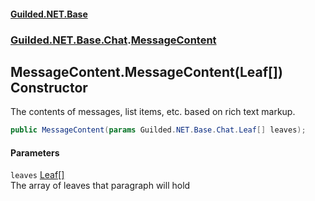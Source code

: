 
#### [Guilded.NET.Base](Guilded_NET_Base 'Guilded_NET_Base')
### [Guilded.NET.Base.Chat](Guilded_NET_Base#Guilded_NET_Base_Chat 'Guilded.NET.Base.Chat').[MessageContent](MessageContent 'Guilded.NET.Base.Chat.MessageContent')
## MessageContent.MessageContent(Leaf[]) Constructor
The contents of messages, list items, etc. based on rich text markup.  
```csharp
public MessageContent(params Guilded.NET.Base.Chat.Leaf[] leaves);
```

#### Parameters
<a name='Guilded_NET_Base_Chat_MessageContent_MessageContent(Guilded_NET_Base_Chat_Leaf__)_leaves'></a>
`leaves` [Leaf](Leaf 'Guilded.NET.Base.Chat.Leaf')[[]](https://docs.microsoft.com/en-us/dotnet/api/System.Array 'System.Array')  
The array of leaves that paragraph will hold
  
